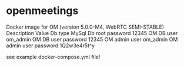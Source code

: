 # openmeetings
Docker image for OM (version 5.0.0-M4, WebRTC SEMI-STABLE)
Description	Value
Db type	MySql
Db root password	12345
OM DB user	om_admin
OM DB user password	12345
OM admin user	om_admin
OM admin user password	1Q2w3e4r5t^y

see example docker-compose.yml file!

